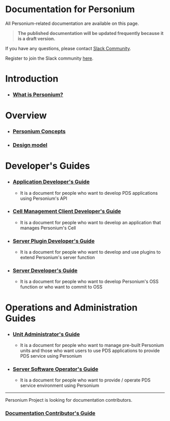 # Documentation for Personium  

All Personium-related documentation are available on this page.  

> __The published documentation will be updated frequently because it is a draft version.__  

If you have any questions, please contact [Slack Community](https://personium-io.slack.com/).  

Register to join the Slack community [here](https://goo.gl/forms/ODgVX6eMkRDtReLg1).  

# Introduction  

* ### [What is Personium?](./overview/001_Introduction.md)  

# Overview

* ### [Personium Concepts](./user_guide/001_Personium_Concepts.md)  

* ### [Design model](./user_guide/005_Model_construction.md)  

# Developer's Guides  
* ### [Application Developer's Guide](./app-developer/index.md)  
  * It is a document for people who want to develop PDS applications using Personium's API  

* ### [Cell Management Client Developer's Guide](./cell-client-developer/index.md)  
  * It is a document for people who want to develop an application that manages Personium's Cell  

* ### [Server Plugin Developer's Guide](./plugin-developer/index.md)  
  * It is a document for people who want to develop and use plugins to extend Personium's server function  

* ### [Server Developer's Guide](./software-developer/index.md)  
  * It is a document for people who want to develop Personium's OSS function or who want to commit to OSS  

# Operations and Administration Guides  
* ### [Unit Administrator's Guide](./unit-administrator/index.md)  
  * It is a document for people who want to manage pre-built Personium units and those who want users to use PDS applications to provide PDS service using Personium  

* ### [Server Software Operator's Guide](./server-operator/index.md)  
  * It is a document for people who want to provide / operate PDS service environment using Personium  

---
Personium Project is looking for documentation contributors.  
### [Documentation Contributor's Guide](./document-writer/index.md)  
